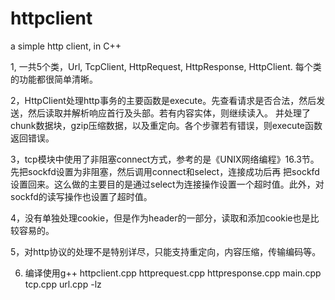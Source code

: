 httpclient
==========

a simple http client, in C++ 

1, 一共5个类，Url, TcpClient, HttpRequest, HttpResponse, HttpClient. 每个类的功能都很简单清晰。

2，HttpClient处理http事务的主要函数是execute。先查看请求是否合法，然后发送，然后读取并解析响应首行及头部。若有内容实体，则继续读入。
   并处理了chunk数据块，gzip压缩数据，以及重定向。各个步骤若有错误，则execute函数返回错误。
   
3，tcp模块中使用了非阻塞connect方式，参考的是《UNIX网络编程》16.3节。先把sockfd设置为非阻塞，然后调用connect和select，连接成功后再
   把sockfd设置回来。这么做的主要目的是通过select为连接操作设置一个超时值。此外，对sockfd的读写操作也设置了超时值。
   
4，没有单独处理cookie，但是作为header的一部分，读取和添加cookie也是比较容易的。

5，对http协议的处理不是特别详尽，只能支持重定向，内容压缩，传输编码等。

6. 编译使用g++ httpclient.cpp httprequest.cpp httpresponse.cpp main.cpp tcp.cpp url.cpp -lz
